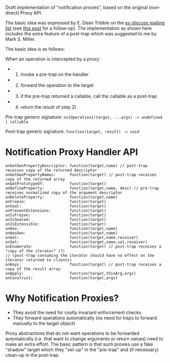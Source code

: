 Draft implementation of "notification proxies", based on the original (non-direct) Proxy API.

The basic idea was expressed by E. Dean Tribble on the [es-discuss mailing list](https://mail.mozilla.org/pipermail/es-discuss/2012-November/026587.html) (see [this post](https://mail.mozilla.org/pipermail/es-discuss/2012-November/026589.html) for a follow-up). The implementation as shown here includes the extra feature of a post-trap which was suggested to me by Mark S. Miller.

The basic idea is as follows:

When an operation is intercepted by a proxy:

  - 1) invoke a pre-trap on the handler
  - 2) forward the operation to the target
  - 3) if the pre-trap returned a callable, call the callable as a post-trap
  - 4) return the result of step 2)

Pre-trap generic signature:
`on{Operation}(target, ...args) -> undefined | callable`

Post-trap generic signature:
`function(target, result) -> void`

Notification Proxy Handler API
==============================

```
onGetOwnPropertyDescriptor: function(target,name) // post-trap receives copy of the returned descriptor
onGetOwnPropertyNames:      function(target) // post-trap receives copy of the returned array
onGetPrototypeOf:           function(target)
onDefineProperty:           function(target,name, desc) // pre-trap receives normalized copy of the argument descriptor
onDeleteProperty:           function(target,name)
onFreeze:                   function(target)
onSeal:                     function(target)
onPreventExtensions:        function(target)
onIsFrozen:                 function(target)
onIsSealed:                 function(target)
onIsExtensible:             function(target)
onHas:                      function(target,name)
onHasOwn:                   function(target,name)
onGet:                      function(target,name,receiver)
onSet:                      function(target,name,val,receiver)
onEnumerate:                function(target) // post-trap receives a "copy of the iterator" (?)
// (post-trap consuming the iterator should have no effect on the iterator returned to clients)
onKeys:                     function(target) // post-trap receives a copy of the result array
onApply:                    function(target,thisArg,args)
onConstruct:                function(target,args)
```

Why Notification Proxies?
=========================

  * They avoid the need for costly invariant enforcement checks
  * They forward operations automatically (no need for traps to forward manually to the target object)
  
Proxy abstractions that do not want operations to be forwarded automatically (i.e. that want to change arguments or return values) need to make an extra effort. The basic pattern is that such proxies use a fake "shadow" target which they "set-up" in the "pre-trap" and (if necessary) clean-up in the post-trap.